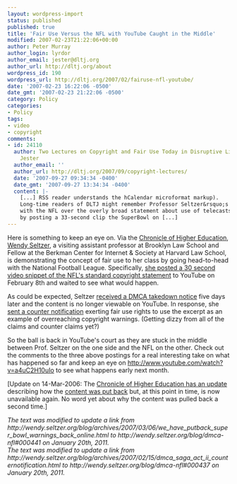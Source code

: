 ```yaml
---
layout: wordpress-import
status: published
published: true
title: 'Fair Use Versus the NFL with YouTube Caught in the Middle'
modified: 2007-02-23T21:22:06+00:00
author: Peter Murray
author_login: lyrdor
author_email: jester@dltj.org
author_url: http://dltj.org/about
wordpress_id: 190
wordpress_url: http://dltj.org/2007/02/fairuse-nfl-youtube/
date: '2007-02-23 16:22:06 -0500'
date_gmt: '2007-02-23 21:22:06 -0500'
category: Policy
categories:
- Policy
tags:
- video
- copyright
comments:
- id: 24110
  author: Two Lectures on Copyright and Fair Use Today in Disruptive Library Technology
    Jester
  author_email: ''
  author_url: http://dltj.org/2007/09/copyright-lectures/
  date: '2007-09-27 09:34:34 -0400'
  date_gmt: '2007-09-27 13:34:34 -0400'
  content: |-
    [...] RSS reader understands the hCalendar microformat markup).
    Long-time readers of DLTJ might remember Professor Seltzer&rsquo;s battle
    with the NFL over the overly broad statement about use of telecasts
    by posting a 33-second clip the SuperBowl on [...]
---
```

<p>Here is something to keep an eye on.  Via the <a href="http://chronicle.com/wiredcampus/article/1881/fighting-youtube-for-fair-use" title="The Chronicle: Wired Campus Blog: Fighting YouTube for &amp;#39;Fair Use&amp;#39;">Chronicle of Higher Education</a>, <a href="http://wendy.seltzer.org/wendy.html" title="Wendy Seltzer">Wendy Seltzer</a>, a visiting assistant professor at Brooklyn Law School and Fellow at the Berkman Center for Internet &amp; Society at Harvard Law School, is demonstrating the concept of fair use to her class by going head-to-head with the National Football League.  Specifically, <a href="http://wendy.seltzer.org/blog/archives/2007/02/08/my_first_youtube_super_bowl_highlights_or_lowlights.html" title="Wendy&#039;s Blog: Legal Tags: My First YouTube: Super Bowl Highlights or Lowlights">she posted a 30 second video snippet of the NFL's standard copyright statement</a> to YouTube on February 8th and waited to see what would happen.</p>
<p>As could be expected, Seltzer <a href="http://wendy.seltzer.org/blog/archives/2007/02/13/my_first_dmca_takedown.html">received a DMCA takedown notice</a> five days later and the content is no longer viewable on YouTube.  In response, she <a href="https://web.archive.org/web/20070223000000/http://wendy.seltzer.org:80/blog/dmca-nfl#000437" title="Wendy&#039;s Blog: Legal Tags: DMCA Saga Act II: Counter-Notification">sent a counter notification</a> exerting fair use rights to use the excerpt as an example of overreaching copyright warnings.  (Getting dizzy from all of the claims and counter claims yet?)</p>
<p>So the ball is back in YouTube's court as they are stuck in the middle between Prof. Seltzer on the one side and the NFL on the other.  Check out the comments to the three above postings for a real interesting take on what has happened so far and keep an eye on <a href="http://www.youtube.com/watch?v=a4uC2H10uIo">http://www.youtube.com/watch?v=a4uC2H10uIo</a> to see what happens early next month.</p>
<p>[Update on 14-Mar-2006:  The <a href="http://chronicle.com/wiredcampus/article/1930/a-professor-attempts-a-goal-line-stand" title="The Chronicle: Wired Campus Blog: A Professor Attempts a Goal-Line Stand">Chronicle of Higher Education has an update</a> describing how the <a href="https://web.archive.org/web/20070223000000/http://wendy.seltzer.org:80/blog/dmca-nfl#000441" title="http://wendy.seltzer.org/blog/archives/2007/03/06/we_have_putback_super_bowl_warnings_back_online.html">content was put back</a> but, at this point in time, is now unavailable again.  No word yet about why the content was pulled back a second time.]</p>
<p style="padding:0;margin:0;font-style:italic;">The text was modified to update a link from http://wendy.seltzer.org/blog/archives/2007/03/06/we_have_putback_super_bowl_warnings_back_online.html to http://wendy.seltzer.org/blog/dmca-nfl#000441 on January 20th, 2011.</p>
<p style="padding:0;margin:0;font-style:italic;">The text was modified to update a link from http://wendy.seltzer.org/blog/archives/2007/02/15/dmca_saga_act_ii_counternotification.html to http://wendy.seltzer.org/blog/dmca-nfl#000437 on January 20th, 2011.</p>
